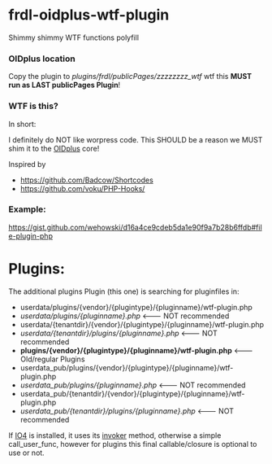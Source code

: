 # frdl-oidplus-wtf-plugin
Shimmy shimmy WTF functions polyfill

### OIDplus location
Copy the plugin to *plugins/frdl/publicPages/zzzzzzzz_wtf* wtf this **MUST run as LAST publicPages Plugin**!

### WTF is this?
In short:

I definitely do NOT like worpress code. This SHOULD be a reason we MUST shim it to the [OIDplus](https://oidplus.com/) core!

Inspired by

- https://github.com/Badcow/Shortcodes
- https://github.com/voku/PHP-Hooks/

### Example:
https://gist.github.com/wehowski/d16a4ce9cdeb5da1e90f9a7b28b6ffdb#file-plugin-php

# Plugins:
The additional plugins Plugin (this one) is searching for pluginfiles in:
- userdata/plugins/{vendor}/{plugintype}/{pluginname}/wtf-plugin.php 
- *userdata/plugins/{pluginname}.php*  <--- NOT recommended
- userdata/{tenantdir}/{vendor}/{plugintype}/{pluginname}/wtf-plugin.php 
- *userdata/{tenantdir}/plugins/{pluginname}.php* <--- NOT recommended
- **plugins/{vendor}/{plugintype}/{pluginname}/wtf-plugin.php**   <--- Old/regular Plugins
- userdata_pub/plugins/{vendor}/{plugintype}/{pluginname}/wtf-plugin.php 
- *userdata_pub/plugins/{pluginname}.php*  <--- NOT recommended
- userdata_pub/{tenantdir}/{vendor}/{plugintype}/{pluginname}/wtf-plugin.php 
- *userdata_pub/{tenantdir}/plugins/{pluginname}.php* <--- NOT recommended

If [IO4](https://github.com/frdl/oidplus-io4-bridge-plugin) is installed, it uses its [invoker](https://github.com/PHP-DI/Invoker) method, otherwise a simple call_user_func, however for plugins this final callable/closure is optional to use or not.
